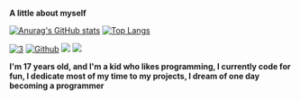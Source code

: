 **__A little about myself__**

[![Anurag's GitHub stats](https://github-readme-stats.vercel.app/api?username=elo1lson&show_icons=true&count_private=true&theme=algolia&title_color=E51818&icon_color=00FF13&include_all_commits=true)](https://github.com/elo1lson)
[![Top Langs](https://github-readme-stats.vercel.app/api/top-langs/?username=elo1lson&layout=compact&hide_title=true&theme=algolia&icon_color=00FF13)](https://github.com/elo1lson)


[![3](https://github-readme-stats.vercel.app/api/wakatime?username=elo1lson&theme=algolia)](https://github.com/elo1lson)
[![Github](https://img.shields.io/github/followers/elo1lson?label=Follow&style=social)](https://github.com/elo1lson)
![](https://visitor-badge.laobi.icu/badge?page_id=elo1lson.elo1lson)
![](https://img.shields.io/github/watchers/elo1lson/elo1lson?label=Watch)

**I'm 17 years old, and I'm a kid who likes programming, I currently code for fun, I dedicate most of my time to my projects, I dream of one day becoming a programmer**
